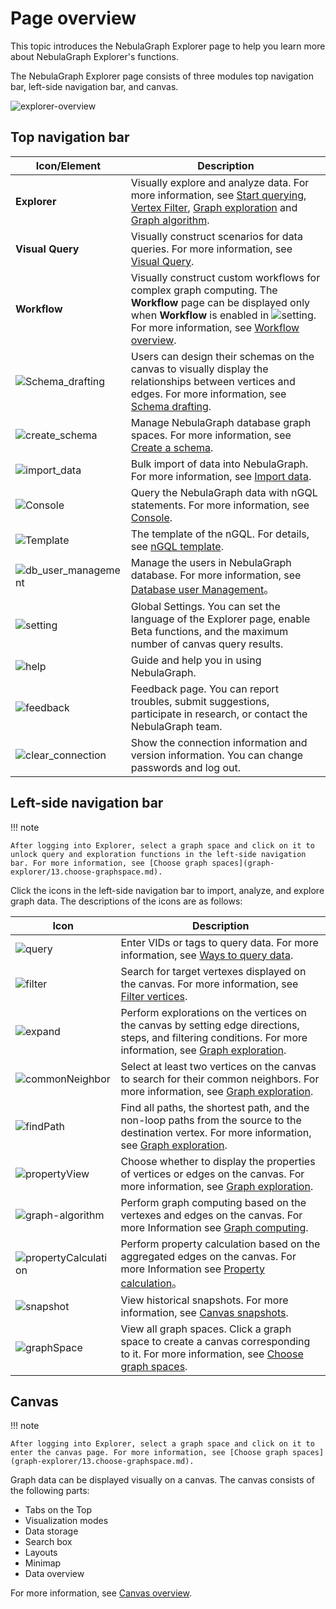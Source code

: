 # Page overview

This topic introduces the NebulaGraph Explorer page to help you learn more about NebulaGraph Explorer's functions.

The NebulaGraph Explorer page consists of three modules top navigation bar, left-side navigation bar, and canvas. 

![explorer-overview](https://docs-cdn.nebula-graph.com.cn/figures/ex-overview-230105-en.png)

## Top navigation bar

| Icon/Element                                                    | Description                                                 |
| ------------------------------------------------------------ | ---------------------------------------------------- |
| **Explorer**                                                 | Visually explore and analyze data. For more information, see [Start querying](graph-explorer/ex-ug-query-exploration.md), [Vertex Filter](graph-explorer/node-filtering.md), [Graph exploration](graph-explorer/ex-ug-graph-exploration.md) and [Graph algorithm](graph-explorer/graph-algorithm.md).     |
| **Visual Query**                                             | Visually construct scenarios for data queries. For more information, see [Visual Query](12.query-visually.md).          |
| **Workflow** |  Visually construct custom workflows for complex graph computing. The **Workflow** page can be displayed only when **Workflow** is enabled in ![setting](https://docs-cdn.nebula-graph.com.cn/figures/navbar-setting-0105.png). For more information, see [Workflow overview](workflow/workflows.md). |
| ![Schema_drafting](https://docs-cdn.nebula-graph.com.cn/figures/schema_drafting_221110.png) | Users can design their schemas on the canvas to visually display the relationships between vertices and edges. For more information, see [Schema drafting](db-management/draft.md). |
| ![create_schema](https://docs-cdn.nebula-graph.com.cn/figures/studio-nav-schema.png) | Manage NebulaGraph database graph spaces. For more information, see [Create a schema](db-management/10.create-schema.md).       |
| ![import_data](https://docs-cdn.nebula-graph.com.cn/figures/studio-btn-download.png) | Bulk import of data into NebulaGraph. For more information, see [Import data](db-management/11.import-data.md).          |
| ![Console](https://docs-cdn.nebula-graph.com.cn/figures/nav-console2.png) | Query the NebulaGraph data with nGQL statements. For more information, see [Console](db-management/explorer-console.md). |
| ![Template](https://docs-cdn.nebula-graph.com.cn/figures/icon-navbar-queryTemplate.png)| The template of the nGQL. For details, see [nGQL template](db-management/ngql-template.md).|
| ![db_user_management](https://docs-cdn.nebula-graph.com.cn/figures/db_user_management_221024.png) | Manage the users in NebulaGraph database. For more information, see [Database user Management](db-management/dbuser_management.md)。 |
| ![setting](https://docs-cdn.nebula-graph.com.cn/figures/navbar-setting-0105.png) | Global Settings. You can set the language of the Explorer page, enable Beta functions, and the maximum number of canvas query results.   |
| ![help](https://docs-cdn.nebula-graph.com.cn/figures/navbar-help.png) | Guide and help you in using NebulaGraph.          |
| ![feedback](https://docs-cdn.nebula-graph.com.cn/figures/navbar-feedback-230105.png) | Feedback page. You can report troubles, submit suggestions, participate in research, or contact the NebulaGraph team. |
| ![clear_connection](https://docs-cdn.nebula-graph.com.cn/figures/session_221024.png) | Show the connection information and version information. You can change passwords and log out.  |

## Left-side navigation bar

!!! note

    After logging into Explorer, select a graph space and click on it to unlock query and exploration functions in the left-side navigation bar. For more information, see [Choose graph spaces](graph-explorer/13.choose-graphspace.md).

Click the icons in the left-side navigation bar to import, analyze, and explore graph data. The descriptions of the icons are as follows:

| Icon  | Description |
| ----- | ---- |
| ![query](https://docs-cdn.nebula-graph.com.cn/figures/nav-query2.png) | Enter VIDs or tags to query data. For more information, see [Ways to query data](graph-explorer/ex-ug-query-exploration.md).     |
| ![filter](https://docs-cdn.nebula-graph.com.cn/figures/nav-filter.png) | Search for target vertexes displayed on the canvas. For more information, see [Filter vertices](graph-explorer/node-filtering.md).     |
| ![expand](https://docs-cdn.nebula-graph.com.cn/figures/nav-expand.png) | Perform explorations on the vertices on the canvas by setting edge directions, steps, and filtering conditions. For more information, see [Graph exploration](graph-explorer/ex-ug-graph-exploration.md).   |
| ![commonNeighbor](https://docs-cdn.nebula-graph.com.cn/figures/nav-commonNeighbor.png) | Select at least two vertices on the canvas to search for their common neighbors. For more information, see [Graph exploration](graph-explorer/ex-ug-graph-exploration.md).    |
| ![findPath](https://docs-cdn.nebula-graph.com.cn/figures/nav-findPath.png) | Find all paths, the shortest path, and the non-loop paths from the source to the destination vertex. For more information, see [Graph exploration](graph-explorer/ex-ug-graph-exploration.md).    |
| ![propertyView](https://docs-cdn.nebula-graph.com.cn/figures/nav-propertyView.png) | Choose whether to display the properties of vertices or edges on the canvas. For more information, see [Graph exploration](graph-explorer/ex-ug-graph-exploration.md).    |
| ![graph-algorithm](https://docs-cdn.nebula-graph.com.cn/figures/rightclickmenu-graphCalculation.png)| Perform graph computing based on the vertexes and edges on the canvas. For more Information see [Graph computing](graph-explorer/ex-ug-graph-exploration.md). |
| ![propertyCalculation](https://docs-cdn.nebula-graph.com.cn/figures/icon-nav-propertyCalculation.png)| Perform property calculation based on the aggregated edges on the canvas. For more Information see [Property calculation](graph-explorer/property-calculation.md)。 |
| ![snapshot](https://docs-cdn.nebula-graph.com.cn/figures/snapshot-history.png) | View historical snapshots. For more information, see [Canvas snapshots](canvas-operations/canvas-snapshot.md).     |
| ![graphSpace](https://docs-cdn.nebula-graph.com.cn/figures/nav-graphSpace.png) | View all graph spaces. Click a graph space to create a canvas corresponding to it. For more information, see [Choose graph spaces](graph-explorer/13.choose-graphspace.md).    |

## Canvas

!!! note

    After logging into Explorer, select a graph space and click on it to enter the canvas page. For more information, see [Choose graph spaces](graph-explorer/13.choose-graphspace.md).

Graph data can be displayed visually on a canvas. The canvas consists of the following parts:

- Tabs on the Top
- Visualization modes
- Data storage
- Search box
- Layouts
- Minimap
- Data overview

For more information, see [Canvas overview](canvas-operations/canvas-overview.md).
